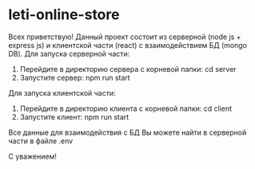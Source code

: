 # leti-online-store

Всех приветствую!
Данный проект состоит из серверной (node js + express js) и клиентской части (react) с взаимодействием БД (mongo DB).
Для запуска серверной части: 
1. Перейдите в директорию сервера с корневой папки: cd server
2. Запустите сервер: npm run start

Для запуска клиентской части:
1. Перейдите в директорию клиента с корневой папки: cd client
2. Запустите клиент: npm run start

Все данные для взаимодействия с БД Вы можете найти в серверной части в файле .env

С уважением!
